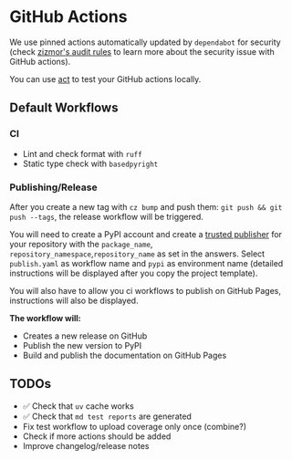 # GitHub Actions

We use pinned actions automatically updated by `dependabot` for security (check [zizmor's audit rules](https://docs.zizmor.sh/audits/) to learn more about the security issue with GitHub actions).

You can use [act](https://github.com/nektos/act) to test your GitHub actions locally.

## Default Workflows

### CI

- Lint and check format with `ruff`
- Static type check with `basedpyright`

### Publishing/Release

After you create a new tag with `cz bump` and push them: `git push && git push --tags`, the release workflow will be triggered.

You will need to create a PyPI account and create a [trusted publisher](https://docs.pypi.org/trusted-publishers/creating-a-project-through-oidc/) for your repository with the `package_name`, `repository_namespace`,`repository_name` as set in the answers. Select `publish.yaml` as workflow name and `pypi` as environment name (detailed instructions will be displayed after you copy the project template).

You will also have to allow you ci workflows to publish on GitHub Pages, instructions will also be displayed.

**The workflow will:**

- Creates a new release on GitHub
- Publish the new version to PyPI
- Build and publish the documentation on GitHub Pages

## TODOs

- ✅ Check that `uv` cache works
- ✅ Check that `md test reports` are generated
- Fix test workflow to upload coverage only once (combine?)
- Check if more actions should be added
- Improve changelog/release notes
